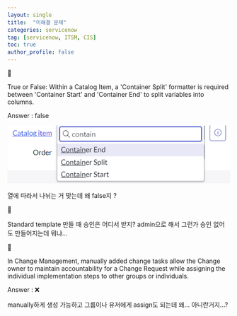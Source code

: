 ```yaml
---
layout: single
title:  "미해결 문제"
categories: servicenow
tag: [servicenow, ITSM, CIS]
toc: true
author_profile: false
---
```




🤔

True or False: Within a Catalog Item, a 'Container Split' formatter is required between 'Container Start' and 'Container End' to split variables into columns.

Answer : false

![image-20240116163733839](https://github.com/Moon-NaRi/Moon-Nari.github.io/blob/d14583ad999d4f03ba2b108b16ff176dc4262656/images/2024-01-16-servicenow2/image-20240116163733839.png?raw=true)

열에 따라서 나뉘는 거 맞는데 왜 false지 ?



🤔

Standard template 만들 때 승인은 어디서 받지? admin으로 해서 그런가 승인 없어도 만들어지는데 뭐냐...



🤔

In Change Management, manually added change tasks allow the Change owner to maintain accountability for a Change Request while assigning the individual implementation steps to other groups or individuals.

Answer : ❌

manually하게 생성 가능하고 그룹이나 유저에게 assign도 되는데 왜... 아니란거지...?
